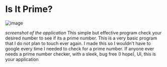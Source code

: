 # Is It Prime?
![image](https://user-images.githubusercontent.com/101545981/228411081-cbf6846b-8c7c-417f-b79d-4e8edd083e44.png)

_screenshot of the application_
This simple but effective program check your desired number to see if its a prime number. This is a very basic program that I do not plan to touch ever again. I made this so I wouldn't have to google every time I needed to check for a prime number. If anyone ever needs a prime number checker, with a sleek, bug free (I hope), UI, this is your application

